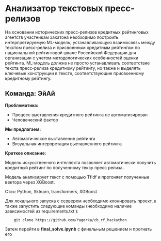 # Анализатор текстовых пресс-релизов

На основании исторических пресс-релизов кредитных рейтинговых агентств участникам хакатона необходимо построить интерпретируемую ML-модель, устанавливающую взаимосвязь между текстом пресс-релиза и присвоенным кредитным рейтингом по национальной рейтинговой шкале Российской Федерации для организации с учетом методологических особенностей оценки рейтинга. ML-модель должна не просто устанавливать соответствие текста пресс-релиза кредитному рейтингу, но также и выделять ключевые конструкции в тексте, соответствующие присвоенному кредитному рейтингу.

## Команда: ЭйАй

**Проблематика:**

- Процесс выставления кредитного рейтинга не автоматизирован
- Человеческий фактор

**Мы предлагаем:**

- Автоматическое выставление рейтинга
- Визуальная интерпретация выставленного рейтинга

**Краткое описание**:

Модель искусственного интеллекта позволяет автоматически получить кредитный рейтинг по полученному тексу пресс релиза.

Модель анализирует текст с помощью Tfidf и прогоняет полученные вектора через XGBoost.

Стэк: Python, Sklearn, transformers, XGBoost

Для локального запуска с сервером необходимо клонировать проект, а также запустить следующие команды (необходимо наличие зависимостей из requirements.txt
):

```
    git clone https://github.com/Yagorka/cb_rf_hackathon
```
Затем перейти в **final_solve.ipynb** с финальным решением и прогнать его
